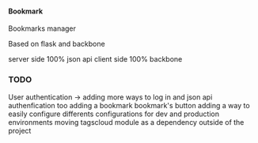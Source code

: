 #### Bookmark

Bookmarks manager

Based on flask and backbone

server side 100% json api
client side 100% backbone

### TODO
  User authentication -> adding more ways to log in and json api authenfication too
  adding a bookmark bookmark's button
  adding a way to easily configure differents configurations for dev and production environments
  moving tagscloud module as a dependency outside of the project
